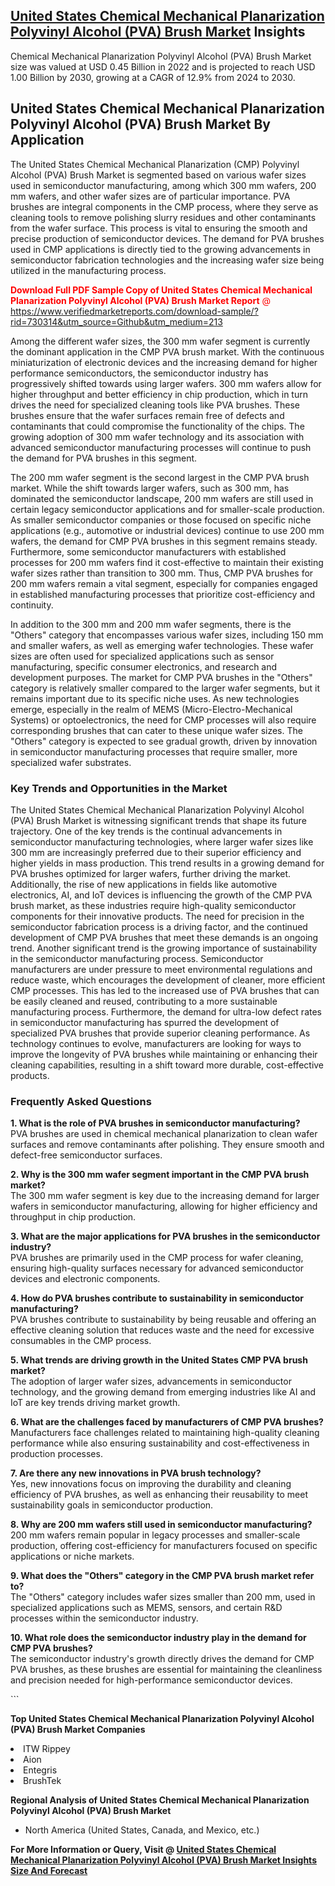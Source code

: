 <h2><a href="https://www.verifiedmarketreports.com/download-sample/?rid=730314&amp;utm_source=Github&amp;utm_medium=213" target="_blank">United States Chemical Mechanical Planarization Polyvinyl Alcohol (PVA) Brush Market</a> Insights</h2><p>Chemical Mechanical Planarization Polyvinyl Alcohol (PVA) Brush Market size was valued at USD 0.45 Billion in 2022 and is projected to reach USD 1.00 Billion by 2030, growing at a CAGR of 12.9% from 2024 to 2030.</p><p><h2>United States Chemical Mechanical Planarization Polyvinyl Alcohol (PVA) Brush Market By Application</h2><p>The United States Chemical Mechanical Planarization (CMP) Polyvinyl Alcohol (PVA) Brush Market is segmented based on various wafer sizes used in semiconductor manufacturing, among which 300 mm wafers, 200 mm wafers, and other wafer sizes are of particular importance. PVA brushes are integral components in the CMP process, where they serve as cleaning tools to remove polishing slurry residues and other contaminants from the wafer surface. This process is vital to ensuring the smooth and precise production of semiconductor devices. The demand for PVA brushes used in CMP applications is directly tied to the growing advancements in semiconductor fabrication technologies and the increasing wafer size being utilized in the manufacturing process. <p><span class=""><span style="color: #ff0000;"><strong>Download Full PDF Sample Copy of United States Chemical Mechanical Planarization Polyvinyl Alcohol (PVA) Brush Market Report</strong> @ </span><a href="https://www.verifiedmarketreports.com/download-sample/?rid=730314&amp;utm_source=Github&amp;utm_medium=213" target="_blank">https://www.verifiedmarketreports.com/download-sample/?rid=730314&amp;utm_source=Github&amp;utm_medium=213</a></span></p>Among the different wafer sizes, the 300 mm wafer segment is currently the dominant application in the CMP PVA brush market. With the continuous miniaturization of electronic devices and the increasing demand for higher performance semiconductors, the semiconductor industry has progressively shifted towards using larger wafers. 300 mm wafers allow for higher throughput and better efficiency in chip production, which in turn drives the need for specialized cleaning tools like PVA brushes. These brushes ensure that the wafer surfaces remain free of defects and contaminants that could compromise the functionality of the chips. The growing adoption of 300 mm wafer technology and its association with advanced semiconductor manufacturing processes will continue to push the demand for PVA brushes in this segment. </p><p>The 200 mm wafer segment is the second largest in the CMP PVA brush market. While the shift towards larger wafers, such as 300 mm, has dominated the semiconductor landscape, 200 mm wafers are still used in certain legacy semiconductor applications and for smaller-scale production. As smaller semiconductor companies or those focused on specific niche applications (e.g., automotive or industrial devices) continue to use 200 mm wafers, the demand for CMP PVA brushes in this segment remains steady. Furthermore, some semiconductor manufacturers with established processes for 200 mm wafers find it cost-effective to maintain their existing wafer sizes rather than transition to 300 mm. Thus, CMP PVA brushes for 200 mm wafers remain a vital segment, especially for companies engaged in established manufacturing processes that prioritize cost-efficiency and continuity. </p><p>In addition to the 300 mm and 200 mm wafer segments, there is the "Others" category that encompasses various wafer sizes, including 150 mm and smaller wafers, as well as emerging wafer technologies. These wafer sizes are often used for specialized applications such as sensor manufacturing, specific consumer electronics, and research and development purposes. The market for CMP PVA brushes in the "Others" category is relatively smaller compared to the larger wafer segments, but it remains important due to its specific niche uses. As new technologies emerge, especially in the realm of MEMS (Micro-Electro-Mechanical Systems) or optoelectronics, the need for CMP processes will also require corresponding brushes that can cater to these unique wafer sizes. The "Others" category is expected to see gradual growth, driven by innovation in semiconductor manufacturing processes that require smaller, more specialized wafer substrates. </p><h3>Key Trends and Opportunities in the Market</h3><p>The United States Chemical Mechanical Planarization Polyvinyl Alcohol (PVA) Brush Market is witnessing significant trends that shape its future trajectory. One of the key trends is the continual advancements in semiconductor manufacturing technologies, where larger wafer sizes like 300 mm are increasingly preferred due to their superior efficiency and higher yields in mass production. This trend results in a growing demand for PVA brushes optimized for larger wafers, further driving the market. Additionally, the rise of new applications in fields like automotive electronics, AI, and IoT devices is influencing the growth of the CMP PVA brush market, as these industries require high-quality semiconductor components for their innovative products. The need for precision in the semiconductor fabrication process is a driving factor, and the continued development of CMP PVA brushes that meet these demands is an ongoing trend. Another significant trend is the growing importance of sustainability in the semiconductor manufacturing process. Semiconductor manufacturers are under pressure to meet environmental regulations and reduce waste, which encourages the development of cleaner, more efficient CMP processes. This has led to the increased use of PVA brushes that can be easily cleaned and reused, contributing to a more sustainable manufacturing process. Furthermore, the demand for ultra-low defect rates in semiconductor manufacturing has spurred the development of specialized PVA brushes that provide superior cleaning performance. As technology continues to evolve, manufacturers are looking for ways to improve the longevity of PVA brushes while maintaining or enhancing their cleaning capabilities, resulting in a shift toward more durable, cost-effective products. <h3>Frequently Asked Questions</h3><p><strong>1. What is the role of PVA brushes in semiconductor manufacturing?</strong><br>PVA brushes are used in chemical mechanical planarization to clean wafer surfaces and remove contaminants after polishing. They ensure smooth and defect-free semiconductor surfaces.</p><p><strong>2. Why is the 300 mm wafer segment important in the CMP PVA brush market?</strong><br>The 300 mm wafer segment is key due to the increasing demand for larger wafers in semiconductor manufacturing, allowing for higher efficiency and throughput in chip production.</p><p><strong>3. What are the major applications for PVA brushes in the semiconductor industry?</strong><br>PVA brushes are primarily used in the CMP process for wafer cleaning, ensuring high-quality surfaces necessary for advanced semiconductor devices and electronic components.</p><p><strong>4. How do PVA brushes contribute to sustainability in semiconductor manufacturing?</strong><br>PVA brushes contribute to sustainability by being reusable and offering an effective cleaning solution that reduces waste and the need for excessive consumables in the CMP process.</p><p><strong>5. What trends are driving growth in the United States CMP PVA brush market?</strong><br>The adoption of larger wafer sizes, advancements in semiconductor technology, and the growing demand from emerging industries like AI and IoT are key trends driving market growth.</p><p><strong>6. What are the challenges faced by manufacturers of CMP PVA brushes?</strong><br>Manufacturers face challenges related to maintaining high-quality cleaning performance while also ensuring sustainability and cost-effectiveness in production processes.</p><p><strong>7. Are there any new innovations in PVA brush technology?</strong><br>Yes, new innovations focus on improving the durability and cleaning efficiency of PVA brushes, as well as enhancing their reusability to meet sustainability goals in semiconductor production.</p><p><strong>8. Why are 200 mm wafers still used in semiconductor manufacturing?</strong><br>200 mm wafers remain popular in legacy processes and smaller-scale production, offering cost-efficiency for manufacturers focused on specific applications or niche markets.</p><p><strong>9. What does the "Others" category in the CMP PVA brush market refer to?</strong><br>The "Others" category includes wafer sizes smaller than 200 mm, used in specialized applications such as MEMS, sensors, and certain R&D processes within the semiconductor industry.</p><p><strong>10. What role does the semiconductor industry play in the demand for CMP PVA brushes?</strong><br>The semiconductor industry's growth directly drives the demand for CMP PVA brushes, as these brushes are essential for maintaining the cleanliness and precision needed for high-performance semiconductor devices.</p>```</p><p><strong>Top United States Chemical Mechanical Planarization Polyvinyl Alcohol (PVA) Brush Market Companies</strong></p><div data-test-id=""><p><li>ITW Rippey</li><li> Aion</li><li> Entegris</li><li> BrushTek</li></p><div><strong>Regional Analysis of&nbsp;United States Chemical Mechanical Planarization Polyvinyl Alcohol (PVA) Brush Market</strong></div><ul><li dir="ltr"><p dir="ltr">North America&nbsp;(United States, Canada, and Mexico, etc.)</p></li></ul><p><strong>For More Information or Query, Visit @&nbsp;</strong><strong><a href="https://www.verifiedmarketreports.com/product/chemical-mechanical-planarization-polyvinyl-alcohol-pva-brush-market/?utm_source=Github&amp;utm_medium=213" target="_blank">United States Chemical Mechanical Planarization Polyvinyl Alcohol (PVA) Brush Market Insights Size And Forecast</a></strong></p></div>
